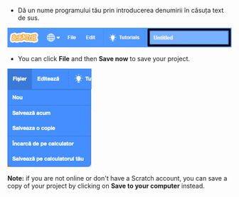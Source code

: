 + Dă un nume programului tău prin introducerea denumirii în căsuța text de sus.

![denumirea proiectului scratch în căsuța text](images/name-annotated.png)

+ You can click **File** and then **Save now** to save your project.

![captură de ecran](images/save.png)

**Note:** if you are not online or don't have a Scratch account, you can save a copy of your project by clicking on **Save to your computer** instead.